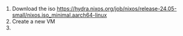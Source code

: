 1. Download the iso <https://hydra.nixos.org/job/nixos/release-24.05-small/nixos.iso_minimal.aarch64-linux>
2. Create a new VM
3.
